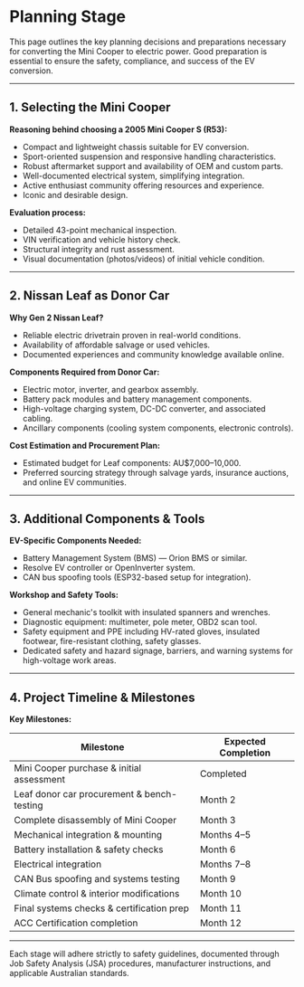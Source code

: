 # Planning Stage

This page outlines the key planning decisions and preparations necessary for converting the Mini Cooper to electric power. Good preparation is essential to ensure the safety, compliance, and success of the EV conversion.

---

## 1. Selecting the Mini Cooper

**Reasoning behind choosing a 2005 Mini Cooper S (R53):**

- Compact and lightweight chassis suitable for EV conversion.
- Sport-oriented suspension and responsive handling characteristics.
- Robust aftermarket support and availability of OEM and custom parts.
- Well-documented electrical system, simplifying integration.
- Active enthusiast community offering resources and experience.
- Iconic and desirable design.

**Evaluation process:**

- Detailed 43-point mechanical inspection.
- VIN verification and vehicle history check.
- Structural integrity and rust assessment.
- Visual documentation (photos/videos) of initial vehicle condition.

---

## 2. Nissan Leaf as Donor Car

**Why Gen 2 Nissan Leaf?**

- Reliable electric drivetrain proven in real-world conditions.
- Availability of affordable salvage or used vehicles.
- Documented experiences and community knowledge available online.

**Components Required from Donor Car:**

- Electric motor, inverter, and gearbox assembly.
- Battery pack modules and battery management components.
- High-voltage charging system, DC-DC converter, and associated cabling.
- Ancillary components (cooling system components, electronic controls).

**Cost Estimation and Procurement Plan:**

- Estimated budget for Leaf components: AU$7,000–10,000.
- Preferred sourcing strategy through salvage yards, insurance auctions, and online EV communities.

---

## 3. Additional Components & Tools

**EV-Specific Components Needed:**

- Battery Management System (BMS) — Orion BMS or similar.
- Resolve EV controller or OpenInverter system.
- CAN bus spoofing tools (ESP32-based setup for integration).

**Workshop and Safety Tools:**

- General mechanic's toolkit with insulated spanners and wrenches.
- Diagnostic equipment: multimeter, pole meter, OBD2 scan tool.
- Safety equipment and PPE including HV-rated gloves, insulated footwear, fire-resistant clothing, safety glasses.
- Dedicated safety and hazard signage, barriers, and warning systems for high-voltage work areas.

---

## 4. Project Timeline & Milestones

**Key Milestones:**

| Milestone                                   | Expected Completion  |
|---------------------------------------------|----------------------|
| Mini Cooper purchase & initial assessment   | Completed            |
| Leaf donor car procurement & bench-testing  | Month 2              |
| Complete disassembly of Mini Cooper         | Month 3              |
| Mechanical integration & mounting           | Months 4–5           |
| Battery installation & safety checks        | Month 6              |
| Electrical integration                      | Months 7–8           |
| CAN Bus spoofing and systems testing        | Month 9              |
| Climate control & interior modifications    | Month 10             |
| Final systems checks & certification prep   | Month 11             |
| ACC Certification completion                | Month 12             |

---

Each stage will adhere strictly to safety guidelines, documented through Job Safety Analysis (JSA) procedures, manufacturer instructions, and applicable Australian standards.

